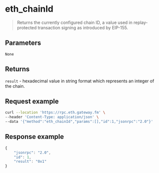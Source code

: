 # eth_chainId

> Returns the currently configured chain ID, a value used in replay-protected
  transaction signing as introduced by EIP-155.

## Parameters

`None`

## Returns

`result` - hexadecimal value in string format which represents an integer of the chain.

## **Request example**

```bash
curl --location 'https://rpc.eth.gateway.fm' \
--header 'Content-Type: application/json' \
--data '{"method":"eth_chainId","params":[],"id":1,"jsonrpc":"2.0"}'
```

## **Response example**

```javascript
{
    "jsonrpc": "2.0",
    "id": 1,
    "result": "0x1"
}
```
